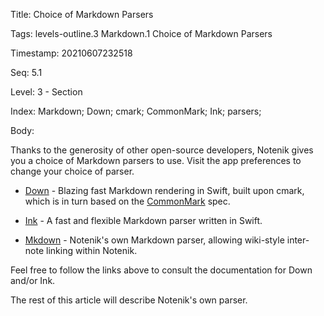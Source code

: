 Title:  Choice of Markdown Parsers

Tags:   levels-outline.3 Markdown.1 Choice of Markdown Parsers

Timestamp: 20210607232518

Seq:    5.1

Level:  3 - Section

Index:  Markdown; Down; cmark; CommonMark; Ink; parsers; 

Body: 

Thanks to the generosity of other open-source developers, Notenik gives you a choice of Markdown parsers to use. Visit the app preferences to change your choice of parser. 

+ [Down][] - Blazing fast Markdown rendering in Swift, built upon cmark, which is in turn based on the [CommonMark][cm] spec.

+ [Ink][] - A fast and flexible Markdown parser written in Swift. 

+ [Mkdown][] - Notenik's own Markdown parser, allowing wiki-style inter-note linking within Notenik. 

Feel free to follow the links above to consult the documentation for Down and/or Ink. 

The rest of this article will describe Notenik's own parser. 

[cite]: https://fletcher.github.io/MultiMarkdown-6/syntax/citation.html

[ext]: https://www.markdownguide.org/extended-syntax/

[mmd]: https://fletcher.github.io/MultiMarkdown-6/syntax/index.html#footnotes

[cm]: https://commonmark.org

[down]: https://github.com/johnxnguyen/Down

[ink]: https://github.com/JohnSundell/Ink

[md]: https://daringfireball.net/projects/markdown/

[mkdown]: https://github.com/hbowie/NotenikMkdown

[mmd]: https://fletcher.github.io/MultiMarkdown-6/syntax/index.html#footnotes

[sp]: https://daringfireball.net/projects/smartypants/

[syntax]: https://daringfireball.net/projects/markdown/syntax

